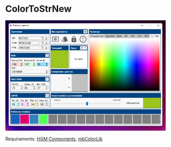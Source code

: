 # ColorToStrNew
![CTS](https://github.com/HemulGM/ColorToStrNew/blob/master/Media/screen.png?raw=true)

Requiraments: [HGM Components][hgmcomp], [mbColorLib][mbColorLib]

[hgmcomp]: <https://github.com/HemulGM/Components/>
[mbColorLib]: <https://github.com/nglthach/mbColorLib/>
